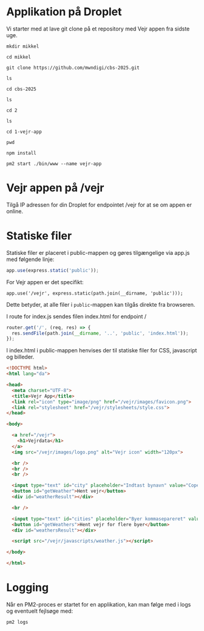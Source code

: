# Applikation på Droplet

Vi starter med at lave git clone på et repository med Vejr appen fra sidste uge.

```
mkdir mikkel 

cd mikkel

git clone https://github.com/mwndigi/cbs-2025.git

ls

cd cbs-2025

ls

cd 2

ls

cd 1-vejr-app

pwd

npm install

pm2 start ./bin/www --name vejr-app
```

# Vejr appen på /vejr

Tilgå IP adressen for din Droplet for endpointet /vejr for at se om appen er online.

# Statiske filer

Statiske filer er placeret i public-mappen og gøres tilgængelige via app.js med følgende linje:

```javascript
app.use(express.static('public'));
```

For Vejr appen er det specifikt:

```
app.use('/vejr', express.static(path.join(__dirname, 'public')));
```

Dette betyder, at alle filer i `public`-mappen kan tilgås direkte fra browseren.

I route for index.js sendes filen index.html for endpoint /

```javascript
router.get('/', (req, res) => {
  res.sendFile(path.join(__dirname, '..', 'public', 'index.html'));
});
```

I index.html i public-mappen henvises der til statiske filer for CSS, javascript og billeder.

```html
<!DOCTYPE html>
<html lang="da">

<head>
  <meta charset="UTF-8">
  <title>Vejr App</title>
  <link rel="icon" type="image/png" href="/vejr/images/favicon.png">
  <link rel="stylesheet" href="/vejr/stylesheets/style.css">
</head>

<body>

  <a href="/vejr">
    <h1>Vejrdata</h1>
  </a>
  <img src="/vejr/images/logo.png" alt="Vejr icon" width="120px">

  <br />
  <br />
  <br />

  <input type="text" id="city" placeholder="Indtast bynavn" value="Copenhagen">
  <button id="getWeather">Hent vejr</button>
  <div id="weatherResult"></div>

  <br />

  <input type="text" id="cities" placeholder="Byer kommasepareret" value="Copenhagen,Aarhus,Odense">
  <button id="getWeathers">Hent vejr for flere byer</button>
  <div id="weathersResult"></div>

  <script src="/vejr/javascripts/weather.js"></script>

</body>

</html>
```

# Logging

Når en PM2-proces er startet for en applikation, kan man følge med i logs og eventuelt fejlsøge med:

```
pm2 logs
```


